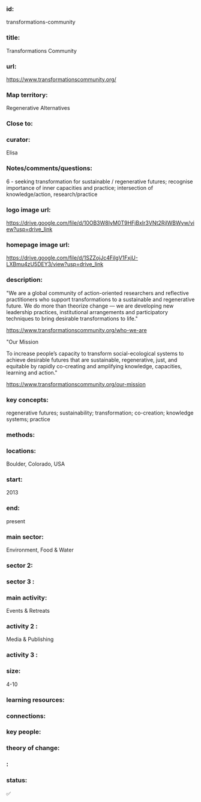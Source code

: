 ### id: 
  transformations-community
### title: 
  Transformations Community
### url: 
  https://www.transformationscommunity.org/
### Map territory: 
  Regenerative Alternatives
### Close to: 
  
### curator: 
  Elisa
### Notes/comments/questions: 
  6 - seeking transformation for sustainable / regenerative futures; recognise importance of inner capacities and practice; intersection of knowledge/action, research/practice
### logo image url: 
  https://drive.google.com/file/d/10OB3W8IyM0T9HFjBxIr3VNt2RjlWBWyw/view?usp=drive_link
### homepage image url: 
  https://drive.google.com/file/d/1SZZojJc4FilgV1FxjU-LXBmu4zU5DEY3/view?usp=drive_link
### description: 
  "We are a global community of action-oriented researchers and reflective practitioners who support transformations to a sustainable and regenerative future. We do more than theorize change — we are developing new leadership practices, institutional arrangements and participatory techniques to bring desirable transformations to life."

https://www.transformationscommunity.org/who-we-are

"Our Mission

To increase people’s capacity to transform social-ecological systems to achieve desirable futures that are sustainable, regenerative, just, and equitable by rapidly co-creating and amplifying knowledge, capacities, learning and action."

https://www.transformationscommunity.org/our-mission
### key concepts: 
  regenerative futures; sustainability; transformation; co-creation; knowledge systems; practice
### methods: 
  
### locations: 
  Boulder, Colorado, USA
### start: 
  2013
### end: 
  present
### main sector: 
  Environment, Food & Water
### sector 2: 
  
### sector 3 : 
  
### main activity: 
  Events & Retreats
### activity 2 : 
  Media & Publishing
### activity 3 : 
  
### size: 
  4-10
### learning resources: 
  
### connections: 
  
### key people: 
  
### theory of change: 
  
### : 
  
### status: 
  ✅
